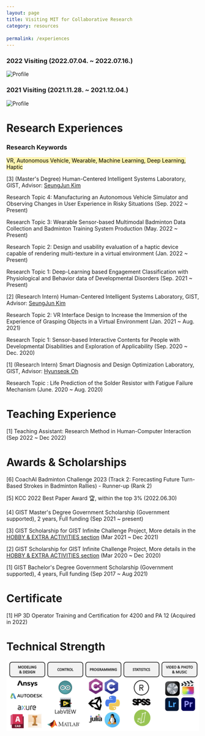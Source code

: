 ```yaml
---
layout: page
title: Visiting MIT for Collaborative Research
category: resources

permalink: /experiences
---
```


### 2022 Visiting (2022.07.04. ~ 2022.07.16.)
![Profile](/assets/img/2022MIT.png)

### 2021 Visiting (2021.11.28. ~ 2021.12.04.)
![Profile](/assets/img/2021MIT.png)


# Research Experiences 

### Research Keywords
<mark style='background-color: #fff5b1'> VR, Autonomous Vehicle, Wearable, Machine Learning, Deep Learning, Haptic </mark>

[3] (Master's Degree) Human-Centered Intelligent Systems Laboratory, GIST, Advisor: [SeungJun Kim](https://sites.google.com/view/gist-hcis-lab)

Research Topic 4: Manufacturing an Autonomous Vehicle Simulator and Observing Changes in User Experience in Risky Situations (Sep. 2022 ~ Present)

Research Topic 3: Wearable Sensor-based Multimodal Badminton Data Collection and Badminton Training System Production (May. 2022 ~ Present)

Research Topic 2: Design and usability evaluation of a haptic device capable of rendering multi-texture in a virtual environment (Jan. 2022 ~ Present)

Research Topic 1: Deep-Learning based Engagement Classification with Physiological and Behavior data of Developmental Disorders (Sep. 2021 ~ Present)

[2] (Research Intern) Human-Centered Intelligent Systems Laboratory, GIST, Advisor: [SeungJun Kim](https://sites.google.com/view/gist-hcis-lab)

Research Topic 2: VR Interface Design to Increase the Immersion of the Experience of Grasping Objects in a Virtual Environment (Jan. 2021 ~ Aug. 2021)

Research Topic 1: Sensor-based Interactive Contents for People with Developmental Disabilities and Exploration of Applicability (Sep. 2020 ~ Dec. 2020)

[1] (Research Intern) Smart Diagnosis and Design Optimization Laboratory, GIST, Advisor: [Hyunseok Oh](https://sddo.gist.ac.kr/index.php?hCode=BOARD&bo_idx=7)

Research Topic : Life Prediction of the Solder Resistor with Fatigue Failure Mechanism (June. 2020 ~ Aug. 2020)


# Teaching Experience 

[1] Teaching Assistant: Research Method in Human-Computer Interaction (Sep  2022 ~ Dec 2022)


# Awards & Scholarships

[6] CoachAI Badminton Challenge 2023 (Track 2: Forecasting Future Turn-Based Strokes in Badminton Rallies) - Runner-up (Rank 2)

[5] KCC 2022 Best Paper Award 🏆, within the top 3% (2022.06.30)

[4] GIST Master's Degree Government Scholarship (Government supported), 2 years, Full funding (Sep 2021 ~ present)

[3] GIST Scholarship for GIST Infinite Challenge Project, More details in the [HOBBY & EXTRA ACTIVITIES section](https://dailyminiii.github.io/hobby) (Mar 2021 ~ Dec 2021)

[2] GIST Scholarship for GIST Infinite Challenge Project, More details in the [HOBBY & EXTRA ACTIVITIES section](https://dailyminiii.github.io/hobby) (Mar 2020 ~ Dec 2020)

[1] GIST Bachelor's Degree Government Scholarship (Government supported), 4 years, Full funding (Sep 2017 ~ Aug 2021)


# Certificate

[1] HP 3D Operator Training and Certification for 4200 and PA 12 (Acquired in 2022)


# Technical Strength
![Profile](/assets/img/Technic.png)

